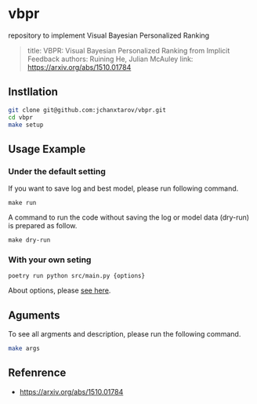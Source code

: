 # vbpr
repository to implement Visual Bayesian Personalized Ranking

> title: VBPR: Visual Bayesian Personalized Ranking from Implicit Feedback
> authors: Ruining He, Julian McAuley
> link: https://arxiv.org/abs/1510.01784

## Instllation
```bash
git clone git@github.com:jchanxtarov/vbpr.git
cd vbpr
make setup
```

## Usage Example
### Under the default setting

If you want to save log and best model, please run following command.
```
make run
```

A command to run the code without saving the log or model data (dry-run) is prepared as follow.
```
make dry-run
```

### With your own seting
```
poetry run python src/main.py {options}
```
About options, please [see here](https://github.com/jchanxtarov/vbpr#aguments).

## Aguments
To see all argments and description, please run the following command.
```bash
make args
```

## Refenrence
- https://arxiv.org/abs/1510.01784
